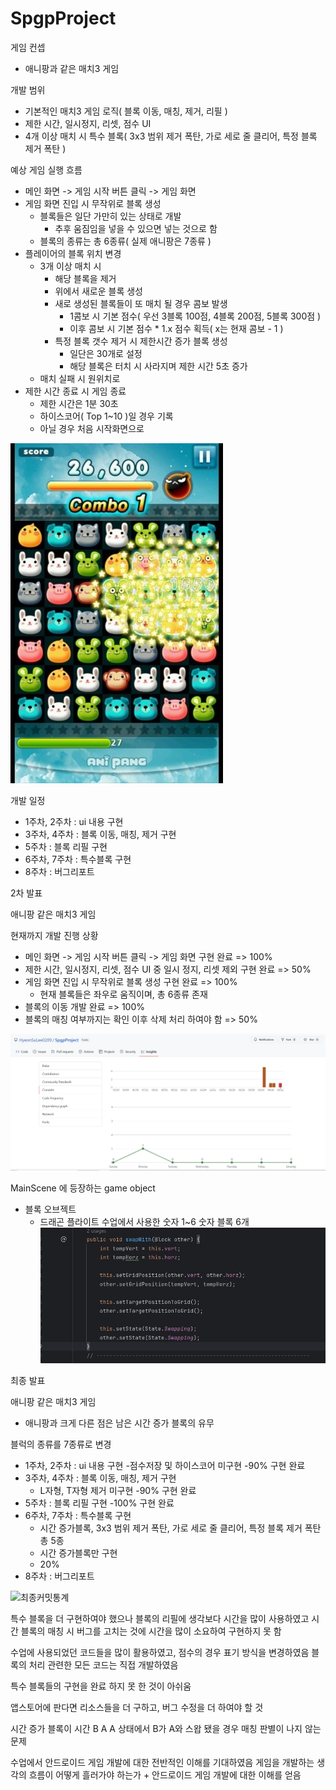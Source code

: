 # SpgpProject

게임 컨셉
- 애니팡과 같은 매치3 게임

개발 범위
- 기본적인 매치3 게임 로직( 블록 이동, 매칭, 제거, 리필 )
- 제한 시간, 일시정지, 리셋, 점수 UI
- 4개 이상 매치 시 특수 블록( 3x3 범위 제거 폭탄, 가로 세로 줄 클리어, 특정 블록 제거 폭탄 )

예상 게임 실행 흐름
- 메인 화면 -> 게임 시작 버튼 클릭 -> 게임 화면
- 게임 화면 진입 시 무작위로 블록 생성
	- 블록들은 일단 가만히 있는 상태로 개발
		- 추후 움짐임을 넣을 수 있으면 넣는 것으로 함
	- 블록의 종류는 총 6종류( 실제 애니팡은 7종류 )
- 플레이어의 블록 위치 변경
	- 3개 이상 매치 시
		- 해당 블록을 제거
		- 위에서 새로운 블록 생성
		- 새로 생성된 블록들이 또 매치 될 경우 콤보 발생
			- 1콤보 시 기본 점수( 우선 3블록 100점, 4블록 200점, 5블록 300점 )
			- 이후 콤보 시 기본 점수 * 1.x 점수 획득( x는 현재 콤보 - 1 )
		- 특정 블록 갯수 제거 시 제한시간 증가 블록 생성
			- 일단은 30개로 설정
			- 해당 블록은 터치 시 사라지며 제한 시간 5초 증가
	- 매치 실패 시 원위치로
- 제한 시간 종료 시 게임 종료
	- 제한 시간은 1분 30초
	- 하이스코어( Top 1~10 )일 경우 기록
	- 아닐 경우 처음 시작화면으로


![게임 스크린샷](./images/GamePlay.jpeg)

개발 일정
- 1주차, 2주차 : ui 내용 구현
- 3주차, 4주차 : 블록 이동, 매칭, 제거 구현
- 5주차 : 블록 리필 구현
- 6주차, 7주차 : 특수블록 구현
- 8주차 : 버그리포트

2차 발표

애니팡 같은 매치3 게임

현재까지 개발 진행 상황
- 메인 화면 -> 게임 시작 버튼 클릭 -> 게임 화면 구현 완료 => 100%
- 제한 시간, 일시정지, 리셋, 점수 UI 중 일시 정지, 리셋 제외 구현 완료 => 50%
- 게임 화면 진입 시 무작위로 블록 생성 구현 완료 => 100%
	- 현재 블록들은 좌우로 움직이며, 총 6종류 존재
- 블록의 이동 개발 완료 => 100%
- 블록의 매칭 여부까지는 확인 이후 삭제 처리 하여야 함 => 50%

![커밋통계](./images/2차발표_커밋통계.jpg)

MainScene 에 등장하는 game object
- 블록 오브젝트
	- 드래곤 플라이트 수업에서 사용한 숫자 1~6 숫자 블록 6개
![코드](./images/코드.jpeg)

최종 발표

애니팡 같은 매치3 게임
- 애니팡과 크게 다른 점은 남은 시간 증가 블록의 유무

블럭의 종류를 7종류로 변경

- 1주차, 2주차 : ui 내용 구현
	-점수저장 및 하이스코어 미구현
	-90% 구현 완료
- 3주차, 4주차 : 블록 이동, 매칭, 제거 구현
	- L자형, T자형 제거 미구현
	-90% 구현 완료
- 5주차 : 블록 리필 구현
	-100% 구현 완료
- 6주차, 7주차 : 특수블록 구현
	- 시간 증가블록, 3x3 범위 제거 폭탄, 가로 세로 줄 클리어, 특정 블록 제거 폭탄 총 5종
	- 시간 증가블록만 구현
	- 20%
- 8주차 : 버그리포트

![최종커밋통계](./images/최종발표_커밋통계.jpg)

특수 블록을 더 구현하여야 했으나 블록의 리필에 생각보다 시간을 많이 사용하였고
시간 블록의 매칭 시 버그를 고치는 것에 시간을 많이 소요하여 구현하지 못 함

수업에 사용되었던 코드들을 많이 활용하였고, 점수의 경우 표기 방식을 변경하였음
블록의 처리 관련한 모든 코드는 직접 개발하였음

특수 블록들의 구현을 완료 하지 못 한 것이 아쉬움

앱스토어에 판다면 리소스들을 더 구하고, 버그 수정을 더 하여야 할 것

시간 증가 블록이 시간 B A A 상태에서 B가 A와 스왑 됐을 경우 매칭 판별이 나지 않는 문제

수업에서 안드로이드 게임 개발에 대한 전반적인 이해를 기대하였음
게임을 개발하는 생각의 흐름이 어떻게 흘러가야 하는가 +
안드로이드 게임 개발에 대한 이해를 얻음
